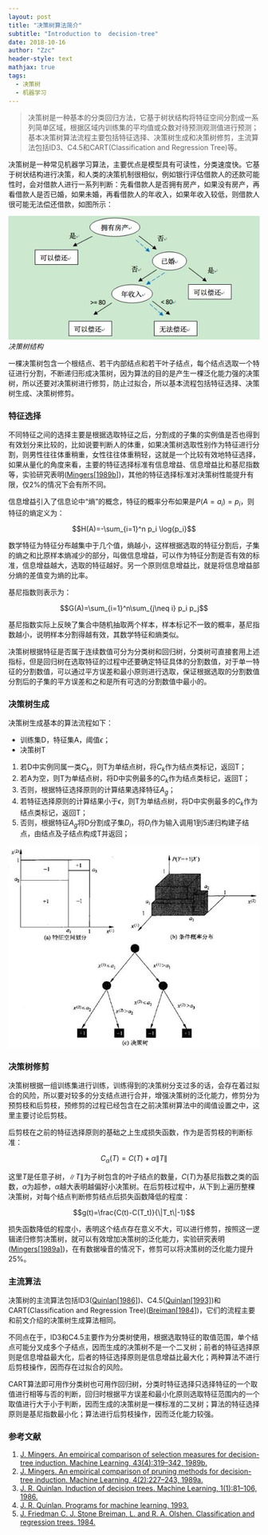```yaml
---
layout: post
title: "决策树算法简介"
subtitle: "Introduction to  decision-tree"
date: 2018-10-16
author: "Zzc"
header-style: text
mathjax: true
tags:
  - 决策树
  - 机器学习
---
```


>决策树是一种基本的分类回归方法，它基于树状结构将特征空间分割成一系列简单区域，根据区域内训练集的平均值或众数对待预测观测值进行预测；基本决策树算法流程主要包括特征选择、决策树生成和决策树修剪，主流算法包括ID3、C4.5和CART(Classification and Regression Tree)等。

决策树是一种常见机器学习算法，主要优点是模型具有可读性，分类速度快。它基于树状结构进行决策，和人类的决策机制很相似，例如银行评估借款人的还款可能性时，会对借款人进行一系列判断：先看借款人是否拥有房产，如果没有房产，再看借款人是否已婚，如果未婚，再看借款人的年收入，如果年收入较低，则借款人很可能无法偿还借款，如图所示：

![img](/img/in-post/post-decision-tree/timg.jpg)
*决策树结构*

一棵决策树包含一个根结点、若干内部结点和若干叶子结点，每个结点选取一个特征进行分割，不断递归形成决策树，因为算法的目的是产生一棵泛化能力强的决策树，所以还要对决策树进行修剪，防止过拟合，所以基本流程包括特征选择、决策树生成、决策树修剪。

### 特征选择

不同特征之间的选择主要是根据选取特征之后，分割成的子集的实例值是否也得到有效划分来比较的，比如说要判断人的体重，如果决策树选取性别作为特征进行分割，则男性往往体重稍重，女性往往体重稍轻，这就是一个比较有效地特征选择，如果从量化的角度来看，主要的特征选择标准有信息增益、信息增益比和基尼指数等，实验研究表明([Mingers[1989b]](#ref1))，其他的特征选择标准对决策树性能提升有限，仅2%的情况下会有所不同。

信息增益引入了信息论中“熵”的概念，特征的概率分布如果是$P(A=a_i)=p_i$，则特征的熵定义为：

$$H(A)=-\sum_{i=1}^n p_i \log{p_i}$$

数学特征为特征分布越集中于几个值，熵越小，这样根据选取的特征分割后，子集的熵之和比原样本熵减少的部分，叫做信息增益，可以作为特征分割是否有效的标准，信息增益越大，选取的特征越好。另一个原则信息增益比，就是将信息增益部分熵的差值变为熵的比率。

基尼指数则表示为：

$$G(A)=\sum_{i=1}^n\sum_{j\neq i} p_i p_j$$

基尼指数实际上反映了集合中随机抽取两个样本，样本标记不一致的概率，基尼指数越小，说明样本分割得越有效，其数学特征和熵类似。

决策树根据特征是否属于连续数值可分为分类树和回归树，分类树可直接套用上述指标，但是回归树在选取特征的过程中还要确定特征具体的分割数值，对于单一特征的分割数值，可以通过平方误差和最小原则进行选取，保证根据选取的分割数值分割后的子集的平方误差和之和是所有可选的分割数值中最小的。

### 决策树生成

决策树生成基本的算法流程如下：

- 训练集D，特征集A，阈值$\epsilon$；
- 决策树T

1. 若D中实例同属一类$C_k$，则T为单结点树，将$C_k$作为结点类标记，返回T；
2. 若A为空，则T为单结点树，将D中实例最多的$C_k$作为结点类标记，返回T；
3. 否则，根据特征选择原则的计算结果选择特征$A_g$；
4. 若特征选择原则的计算结果小于$\epsilon$，则T为单结点树，将D中实例最多的$C_k$作为结点类标记，返回T；
5. 否则，根据特征$A_g$将D分割成子集$D_i$，将$D_i$作为输入调用1到5递归构建子结点，由结点及子结点构成T并返回；

![img](/img/in-post/post-decision-tree/tree.png)

### 决策树修剪

决策树根据一组训练集进行训练，训练得到的决策树分支过多的话，会存在着过拟合的风险，所以要对较多的分支结点进行合并，增强决策树的泛化能力，修剪分为预剪枝和后剪枝，预修剪的过程已经包含在之前决策树算法中的阈值设置之中，这里主要讨论后剪枝。

后剪枝在之前的特征选择原则的基础之上生成损失函数，作为是否剪枝的判断标准：

$$C_{\alpha}(T)=C(T)+\alpha \|T\|$$

这里$T$是任意子树，$\|T\|$为子树包含的叶子结点的数量，$C(T)$为基尼指数之类的函数，$\alpha$为超参，$\alpha$越大表明越偏好小决策树。在后剪枝过程中，从下到上遍历整棵决策树，对每个结点判断修剪结点后损失函数降低的程度：

$$g(t)=\frac{C(t)-C(T_t)}{\|T_t\|-1}$$

损失函数降低的程度小，表明这个结点存在意义不大，可以进行修剪，按照这一逻辑递归修剪决策树，就可以有效增加决策树的泛化能力，实验研究表明([Mingers[1989a]](#ref2))，在有数据噪音的情况下，修剪可以将决策树的泛化能力提升25%。

### 主流算法

决策树的主流算法包括ID3([Quinlan[1986]](#ref3))、C4.5([Quinlan[1993]](#ref4))和CART(Classification and Regression Tree)([Breiman[1984]](#ref5))，它们的流程主要和前文介绍的决策树生成算法相同。

不同点在于，ID3和C4.5主要作为分类树使用，根据选取特征的取值范围，单个结点可能分叉成多个子结点，因而生成的决策树不是一个二叉树；前者的特征选择原则是信息增益最大化，后者的特征选择原则是信息增益比最大化；两种算法不进行后剪枝操作，因而存在过拟合的风险。

CART算法即可用作分类树也可用作回归树，分类时特征选择只选择特征的一个取值进行相等与否的判断，回归时根据平方误差和最小化原则选取特征范围内的一个取值进行大于小于判断，因而生成的决策树是一棵标准的二叉树；算法的特征选择原则是基尼指数最小化；算法进行后剪枝操作，因而泛化能力较强。

### 参考文献

1. <a id="ref1">[J. Mingers. An empirical comparison of selection measures for decision-tree induction. Machine Learning, 43(4):319–342, 1989b.](https://link.springer.com/article/10.1007/BF00116837)</a>
2. <a id="ref2">[J. Mingers. An empirical comparison of pruning methods for decision-tree induction. Machine Learning, 4(2):227–243, 1989a.](https://link.springer.com/article/10.1023/A%3A1022604100933)</a>
3. <a id="ref3">[J. R. Quinlan. Induction of decision trees. Machine Learning, 1(1):81–106, 1986.](https://link.springer.com/article/10.1007/BF00116251)</a>
4. <a id="ref4">[J. R. Quinlan. Programs for machine learning. 1993.](https://link.springer.com/article/10.1007%2FBF00993309)</a>
5. <a id="ref5">[J. Friedman C. J. Stone Breiman, L. and R. A. Olshen. Classification and regression trees. 1984.](https://www.jstor.org/stable/2530946)</a>